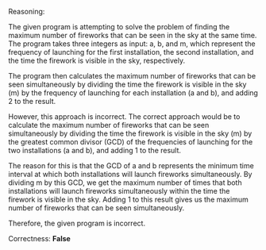 Reasoning:

The given program is attempting to solve the problem of finding the maximum number of fireworks that can be seen in the sky at the same time. The program takes three integers as input: a, b, and m, which represent the frequency of launching for the first installation, the second installation, and the time the firework is visible in the sky, respectively.

The program then calculates the maximum number of fireworks that can be seen simultaneously by dividing the time the firework is visible in the sky (m) by the frequency of launching for each installation (a and b), and adding 2 to the result.

However, this approach is incorrect. The correct approach would be to calculate the maximum number of fireworks that can be seen simultaneously by dividing the time the firework is visible in the sky (m) by the greatest common divisor (GCD) of the frequencies of launching for the two installations (a and b), and adding 1 to the result.

The reason for this is that the GCD of a and b represents the minimum time interval at which both installations will launch fireworks simultaneously. By dividing m by this GCD, we get the maximum number of times that both installations will launch fireworks simultaneously within the time the firework is visible in the sky. Adding 1 to this result gives us the maximum number of fireworks that can be seen simultaneously.

Therefore, the given program is incorrect.

Correctness: **False**